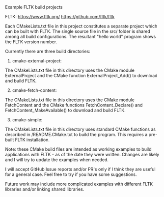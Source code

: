 Example FLTK build projects

FLTK: https://www.fltk.org/
      https://github.com/fltk/fltk

Each CMakeLists.txt file in this project constitutes a separate project
which can be built with FLTK. The single source file in the src/ folder
is shared among all build configurations. The resultant "hello world"
program shows the FLTK version number.

Currently there are three build directories:

1. cmake-external-project:

The CMakeLists.txt file in this directory uses the CMake module
ExternalProject and the CMake function ExternalProject_Add() to
download and build FLTK.

2. cmake-fetch-content:

The CMakeLists.txt file in this directory uses the CMake module
FetchContent and the CMake functions FetchContent_Declare() and
FetchContent_MakeAvailable() to download and build FLTK.

3. cmake-simple:

The CMakeLists.txt file in this directory uses standard CMake
functions as described in <FLTK>/README.CMake.txt to build the
program. This requires a pre-built FLTK installation.


Note: these CMake build files are intended as working examples to
build applications with FLTK - as of the date they were written.
Changes are likely and I will try to update the examples when needed.

I will accept GitHub Issue reports and/or PR's only if I think they
are useful for a general case. Feel free to try if you have some
suggestions.

Future work may include more complicated examples with different
FLTK libraries and/or linking shared libraries.
